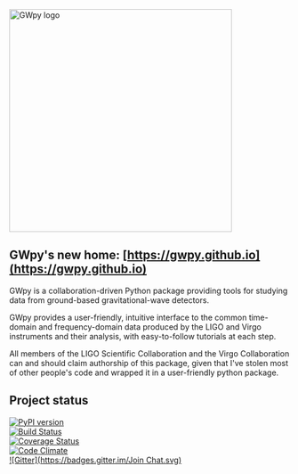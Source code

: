 <img src="https://gwpy.github.io/images/gwpy_1200.png" alt="GWpy logo" style="width: 400px;" />


GWpy's new home: [https://gwpy.github.io](https://gwpy.github.io)
-----------------------------------------------------------------

GWpy is a collaboration-driven Python package providing tools for studying data from ground-based gravitational-wave detectors.

GWpy provides a user-friendly, intuitive interface to the common time-domain and frequency-domain data produced by the LIGO and Virgo instruments and their analysis, with easy-to-follow tutorials at each step.

All members of the LIGO Scientific Collaboration and the Virgo Collaboration can and should claim authorship of this package, given that I've stolen most of other people's code and wrapped it in a user-friendly python package.

Project status
--------------
[![PyPI version](https://badge.fury.io/py/gwpy.svg)](http://badge.fury.io/py/gwpy)  
[![Build Status](https://travis-ci.org/gwpy/gwpy.svg?branch=master)](https://travis-ci.org/gwpy/gwpy)  
[![Coverage Status](https://coveralls.io/repos/gwpy/gwpy/badge.svg)](https://coveralls.io/r/gwpy/gwpy)  
[![Code Climate](https://codeclimate.com/github/gwpy/gwpy/badges/gpa.svg)](https://codeclimate.com/github/gwpy/gwpy)  
[![Gitter](https://badges.gitter.im/Join Chat.svg)](https://gitter.im/gwpy/gwpy?utm_source=badge&utm_medium=badge&utm_campaign=pr-badge&utm_content=badge)
